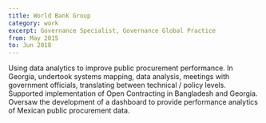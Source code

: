 ```yaml
---
title: World Bank Group
category: work
excerpt: Governance Specialist, Governance Global Practice
from: May 2015
to: Jun 2018
---
```

Using data analytics to improve public procurement performance. In Georgia, undertook systems mapping, data analysis, meetings with government officials, translating between technical / policy levels. Supported implementation of Open Contracting in Bangladesh and Georgia. Oversaw the development of a dashboard to provide performance analytics of Mexican public procurement data.
